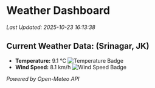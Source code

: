 
# Weather Dashboard

_Last Updated: 2025-10-23 16:13:38_

## Current Weather Data: (Srinagar, JK)
- **Temperature:** 9.1 °C ![Temperature Badge](https://img.shields.io/badge/Temperature-Low%20Temp-blue)
- **Wind Speed:** 8.1 km/h ![Wind Speed Badge](https://img.shields.io/badge/Wind%20Speed-Light%20Wind-blue)

*Powered by Open-Meteo API*

